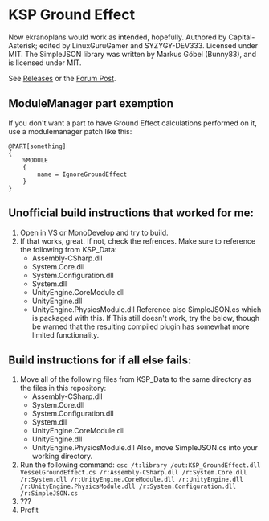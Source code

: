 # KSP Ground Effect
Now ekranoplans would work as intended, hopefully.
Authored by Capital-Asterisk; edited by LinuxGuruGamer and SYZYGY-DEV333. Licensed under MIT.
The SimpleJSON library was written by Markus Göbel (Bunny83), and is licensed under MIT.

See [Releases](https://github.com/SYZYGY-DEV333/KSP_GroundEffect/releases) or the [Forum Post](https://forum.kerbalspaceprogram.com/index.php?/topic/178169-wip-ground-effect/).

## ModuleManager part exemption
If you don't want a part to have Ground Effect calculations performed on it, use a modulemanager patch like this:

```
@PART[something]
{
	%MODULE
	{
		name = IgnoreGroundEffect
	}
}
```

## Unofficial build instructions that worked for me:
1. Open in VS or MonoDevelop and try to build.
2. If that works, great. If not, check the refrences. Make sure to reference the following from KSP_Data:
    - Assembly-CSharp.dll
    - System.Core.dll
    - System.Configuration.dll
    - System.dll
    - UnityEngine.CoreModule.dll
    - UnityEngine.dll
    - UnityEngine.PhysicsModule.dll
   Reference also SimpleJSON.cs which is packaged with this.
   If This still doesn't work, try the below, though be warned that the resulting compiled plugin has somewhat more limited functionality.

## Build instructions for if all else fails:
1. Move all of the following files from KSP_Data to the same directory as the files in this repository:
    - Assembly-CSharp.dll
    - System.Core.dll
    - System.Configuration.dll
    - System.dll
    - UnityEngine.CoreModule.dll
    - UnityEngine.dll
    - UnityEngine.PhysicsModule.dll
   Also, move SimpleJSON.cs into your working directory.
2. Run the following command:
    `csc /t:library /out:KSP_GroundEffect.dll VesselGroundEffect.cs /r:Assembly-CSharp.dll /r:System.Core.dll /r:System.dll /r:UnityEngine.CoreModule.dll /r:UnityEngine.dll /r:UnityEngine.PhysicsModule.dll /r:System.Configuration.dll /r:SimpleJSON.cs`
3. ???
4. Profit

